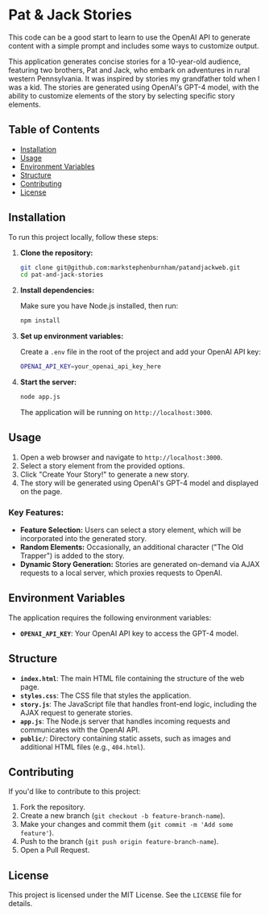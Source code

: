 
# Pat & Jack Stories

This code can be a good start to learn to use the OpenAI API to generate content with a simple prompt and includes some ways to customize output.  

This application generates concise stories for a 10-year-old audience, featuring two brothers, Pat and Jack, who embark on adventures in rural western Pennsylvania. It was inspired by stories my grandfather told when I was a kid.  The stories are generated using OpenAI's GPT-4 model, with the ability to customize elements of the story by selecting specific story elements.

## Table of Contents

- [Installation](#installation)
- [Usage](#usage)
- [Environment Variables](#environment-variables)
- [Structure](#structure)
- [Contributing](#contributing)
- [License](#license)

## Installation

To run this project locally, follow these steps:

1. **Clone the repository:**

   ```bash
   git clone git@github.com:markstephenburnham/patandjackweb.git
   cd pat-and-jack-stories
   ```

2. **Install dependencies:**

   Make sure you have Node.js installed, then run:

   ```bash
   npm install
   ```

3. **Set up environment variables:**

   Create a `.env` file in the root of the project and add your OpenAI API key:

   ```bash
   OPENAI_API_KEY=your_openai_api_key_here
   ```

4. **Start the server:**

   ```bash
   node app.js
   ```

   The application will be running on `http://localhost:3000`.

## Usage

1. Open a web browser and navigate to `http://localhost:3000`.
2. Select a story element from the provided options.
3. Click "Create Your Story!" to generate a new story.
4. The story will be generated using OpenAI's GPT-4 model and displayed on the page.

### Key Features:

- **Feature Selection:** Users can select a story element, which will be incorporated into the generated story.
- **Random Elements:** Occasionally, an additional character ("The Old Trapper") is added to the story.
- **Dynamic Story Generation:** Stories are generated on-demand via AJAX requests to a local server, which proxies requests to OpenAI.

## Environment Variables

The application requires the following environment variables:

- **`OPENAI_API_KEY`**: Your OpenAI API key to access the GPT-4 model.

## Structure

- **`index.html`**: The main HTML file containing the structure of the web page.
- **`styles.css`**: The CSS file that styles the application.
- **`story.js`**: The JavaScript file that handles front-end logic, including the AJAX request to generate stories.
- **`app.js`**: The Node.js server that handles incoming requests and communicates with the OpenAI API.
- **`public/`**: Directory containing static assets, such as images and additional HTML files (e.g., `404.html`).

## Contributing

If you'd like to contribute to this project:

1. Fork the repository.
2. Create a new branch (`git checkout -b feature-branch-name`).
3. Make your changes and commit them (`git commit -m 'Add some feature'`).
4. Push to the branch (`git push origin feature-branch-name`).
5. Open a Pull Request.

## License

This project is licensed under the MIT License. See the `LICENSE` file for details.
